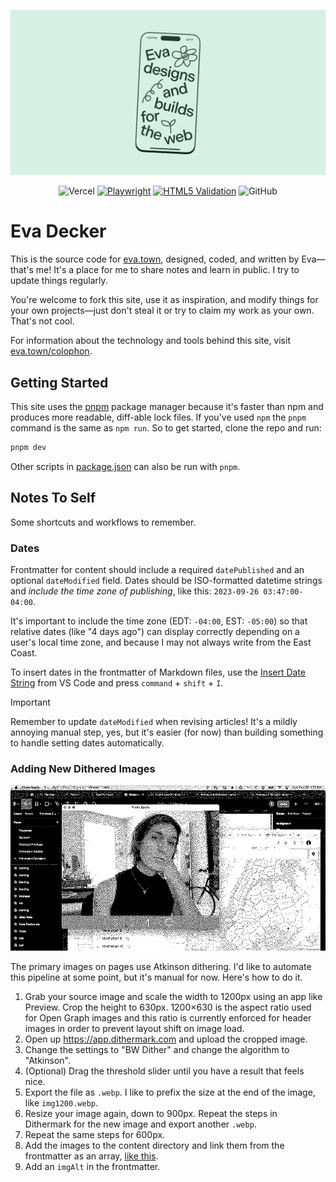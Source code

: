 ![Eva designs and builds things for the web.](/public/og/default.png)

<div align="center">

![Vercel](https://vercelbadge.vercel.app/api/evadecker/eva.town) [![Playwright](https://github.com/evadecker/eva.town/actions/workflows/playwright.yml/badge.svg)](https://github.com/evadecker/eva.town/actions/workflows/playwright.yml) [![HTML5 Validation](https://github.com/evadecker/eva.town/actions/workflows/w3c.yml/badge.svg)](https://github.com/evadecker/eva.town/actions/workflows/w3c.yml) ![GitHub](https://img.shields.io/github/license/evadecker/eva.town)

</div>

# Eva Decker

This is the source code for [eva.town](https://eva.town), designed, coded, and written by Eva—that's me! It's a place for me to share notes and learn in public. I try to update things regularly.

You're welcome to fork this site, use it as inspiration, and modify things for your own projects—just don't steal it or try to claim my work as your own. That's not cool.

For information about the technology and tools behind this site, visit [eva.town/colophon](https://eva.town/colophon).

## Getting Started

This site uses the [pnpm](https://pnpm.io) package manager because it's faster than npm and produces more readable, diff-able lock files. If you've used `npm` the `pnpm` command is the same as `npm run`. So to get started, clone the repo and run:

```bash
pnpm dev
```

Other scripts in [package.json](/package.json) can also be run with `pnpm`.

## Notes To Self

Some shortcuts and workflows to remember.

### Dates

Frontmatter for content should include a required `datePublished` and an optional `dateModified` field. Dates should be ISO-formatted datetime strings and *include the time zone of publishing*, like this: `2023-09-26 03:47:00-04:00`.

It's important to include the time zone (EDT: `-04:00`, EST: `-05:00`) so that relative dates (like "4 days ago") can display correctly depending on a user's local time zone, and because I may not always write from the East Coast.

To insert dates in the frontmatter of Markdown files, use the [Insert Date String](https://marketplace.visualstudio.com/items?itemName=jsynowiec.vscode-insertdatestring) from VS Code and press `command` + `shift` + `I`.

> [!IMPORTANT]  
> Remember to update `dateModified` when revising articles! It's a mildly annoying manual step, yes, but it's easier (for now) than building something to handle setting dates automatically.

### Adding New Dithered Images

![Dithering!](src/content/pages/about/img900.webp)

The primary images on pages use Atkinson dithering. I'd like to automate this pipeline at some point, but it's manual for now. Here's how to do it.

1. Grab your source image and scale the width to 1200px using an app like Preview. Crop the height to 630px. 1200&times;630 is the aspect ratio used for Open Graph images and this ratio is currently enforced for header images in order to prevent layout shift on image load.
2. Open up https://app.dithermark.com and upload the cropped image.
3. Change the settings to "BW Dither" and change the algorithm to "Atkinson".
4. (Optional) Drag the threshold slider until you have a result that feels nice.
5. Export the file as `.webp`. I like to prefix the size at the end of the image, like `img1200.webp`.
6. Resize your image again, down to 900px. Repeat the steps in Dithermark for the new image and export another `.webp`.
7. Repeat the same steps for 600px.
8. Add the images to the content directory and link them from the frontmatter as an array, [like this](https://github.com/evadecker/eva.town/blob/9257f833528852114ffa88cb4907113697072b43/src/content/pages/about/index.md?plain=1#L6).
9. Add an `imgAlt` in the frontmatter.
